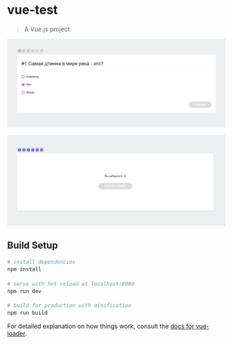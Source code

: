 # vue-test

> A Vue.js project

![скрин 1](https://github.com/helmetica/vue-test/raw/master/screens/screen.PNG)

![скрин 2](https://github.com/helmetica/vue-test/raw/master/screens/screen1.PNG)

## Build Setup

``` bash
# install dependencies
npm install

# serve with hot reload at localhost:8080
npm run dev

# build for production with minification
npm run build
```

For detailed explanation on how things work, consult the [docs for vue-loader](http://vuejs.github.io/vue-loader).
